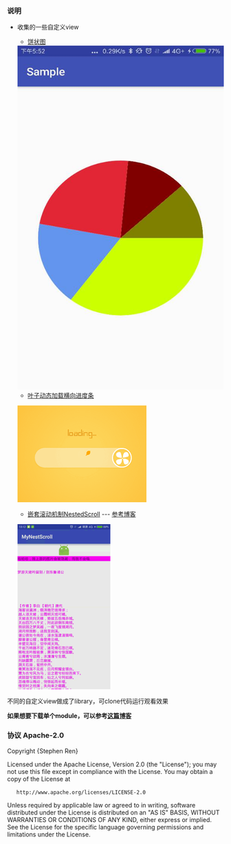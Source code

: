 ### 说明

- 收集的一些自定义view
    - [饼状图](https://github.com/harrain/CustomViews/tree/master/leafloading)


    <img src = "/screenshot/pieview.jpg" width = "500" height="800" />

    - [叶子动态加载横向进度条](https://github.com/harrain/CustomViews/tree/master/pieview)

    ![叶子进度条](/screenshot/leaf_loading_readme.gif)

    - [嵌套滚动机制NestedScroll](https://github.com/harrain/CustomViews/tree/master/mynestedscroll) --- [参考博客](http://blog.csdn.net/al4fun/article/details/53889075)

    ![MyNestedScroll](/screenshot/MyNestedScroll.gif)

不同的自定义view做成了library，可clone代码运行观看效果

**如果想要下载单个module，可以参考[这篇博客](http://www.jianshu.com/p/74a0441ed9b7)**

### 协议 Apache-2.0

Copyright {Stephen Ren}

   Licensed under the Apache License, Version 2.0 (the "License");
   you may not use this file except in compliance with the License.
   You may obtain a copy of the License at

       http://www.apache.org/licenses/LICENSE-2.0

   Unless required by applicable law or agreed to in writing, software
   distributed under the License is distributed on an "AS IS" BASIS,
   WITHOUT WARRANTIES OR CONDITIONS OF ANY KIND, either express or implied.
   See the License for the specific language governing permissions and
   limitations under the License.